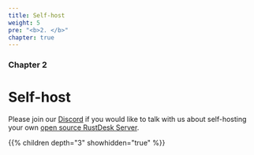 ```yaml
---
title: Self-host
weight: 5
pre: "<b>2. </b>"
chapter: true
---
```


### Chapter 2

# Self-host

Please join our [Discord](https://discord.com/invite/nDceKgxnkV) if you would like to talk with us about self-hosting your own [open source RustDesk Server](https://github.com/rustdesk/rustdesk-server).

{{% children depth="3" showhidden="true" %}}
